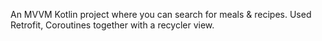 An MVVM Kotlin project where you can search for meals & recipes.
Used Retrofit, Coroutines together with a recycler view.
